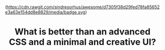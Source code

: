 (https://cdn.rawgit.com/sindresorhus/awesome/d7305f38d29fed78fa85652e3a63e154dd8e8829/media/badge.svg)

<h1 align="center">
What is better than an advanced CSS and a minimal and creative UI? 
</h1>
